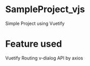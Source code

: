 # SampleProject_vjs
Simple Project using Vuetify
# Feature used
Vuetify
Routing
v-dialog
API by axios
